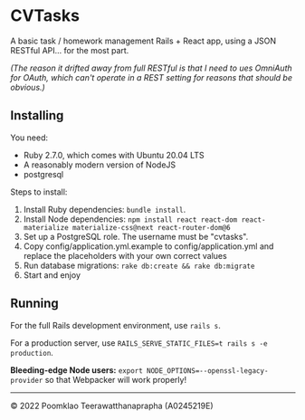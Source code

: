 # CVTasks

A basic task / homework management Rails + React app, using a JSON RESTful API... for the most part.

*(The reason it drifted away from full RESTful is that I need to ues OmniAuth for OAuth, which can't operate in a REST setting for reasons that should be obvious.)*

## Installing

You need:

* Ruby 2.7.0, which comes with Ubuntu 20.04 LTS
* A reasonably modern version of NodeJS
* postgresql

Steps to install:

1. Install Ruby dependencies: `bundle install`.
2. Install Node dependencies: `npm install react react-dom react-materialize materialize-css@next react-router-dom@6`
3. Set up a PostgreSQL role. The username must be "cvtasks".
4. Copy config/application.yml.example to config/application.yml and replace the placeholders with your own correct values
5. Run database migrations: `rake db:create && rake db:migrate`
6. Start and enjoy

## Running

For the full Rails development environment, use `rails s`.

For a production server, use `RAILS_SERVE_STATIC_FILES=t rails s -e production`.

**Bleeding-edge Node users:** `export NODE_OPTIONS=--openssl-legacy-provider` so that Webpacker will work properly!

-----

© 2022 Poomklao Teerawatthanaprapha (A0245219E)
